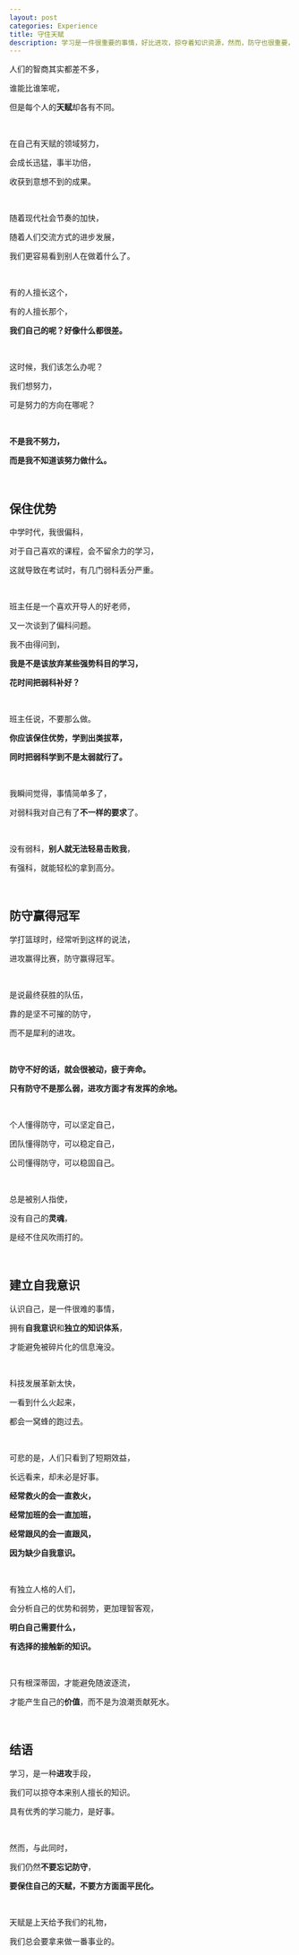 ```yaml
---
layout: post
categories: Experience
title: 守住天赋
description: 学习是一件很重要的事情，好比进攻，掠夺着知识资源，然而，防守也很重要，让我们看清努力的方向，稳中求胜。
---
```


人们的智商其实都差不多，

谁能比谁笨呢，

但是每个人的**天赋**却各有不同。

<br/>

在自己有天赋的领域努力，

会成长迅猛，事半功倍，

收获到意想不到的成果。

<br/>

随着现代社会节奏的加快，

随着人们交流方式的进步发展，

我们更容易看到别人在做着什么了。

<br/>

有的人擅长这个，

有的人擅长那个，

**我们自己的呢？好像什么都很差。**

<br/>

这时候，我们该怎么办呢？

我们想努力，

可是努力的方向在哪呢？

<br/>

**不是我不努力，**

**而是我不知道该努力做什么。**

<br/>

## **保住优势**

中学时代，我很偏科，

对于自己喜欢的课程，会不留余力的学习，

这就导致在考试时，有几门弱科丢分严重。

<br/>

班主任是一个喜欢开导人的好老师，

又一次谈到了偏科问题。

我不由得问到，

**我是不是该放弃某些强势科目的学习，**

**花时间把弱科补好？**

<br/>

班主任说，不要那么做。

**你应该保住优势，学到出类拔萃，**

**同时把弱科学到不是太弱就行了。**

<br/>

我瞬间觉得，事情简单多了，

对弱科我对自己有了**不一样的要求**了。

<br/>

没有弱科，**别人就无法轻易击败我**，

有强科，就能轻松的拿到高分。

<br/>

## **防守赢得冠军**

学打篮球时，经常听到这样的说法，

进攻赢得比赛，防守赢得冠军。

<br/>

是说最终获胜的队伍，

靠的是坚不可摧的防守，

而不是犀利的进攻。

<br/>

**防守不好的话，就会很被动，疲于奔命。**

**只有防守不是那么弱，进攻方面才有发挥的余地。**

<br/>

个人懂得防守，可以坚定自己，

团队懂得防守，可以稳定自己，

公司懂得防守，可以稳固自己。

<br/>

总是被别人指使，

没有自己的**灵魂**，

是经不住风吹雨打的。

<br/>

## **建立自我意识**

认识自己，是一件很难的事情，

拥有**自我意识**和**独立的知识体系**，

才能避免被碎片化的信息淹没。

<br/>

科技发展革新太快，

一看到什么火起来，

都会一窝蜂的跑过去。

<br/>

可悲的是，人们只看到了短期效益，

长远看来，却未必是好事。

**经常救火的会一直救火，**

**经常加班的会一直加班，**

**经常跟风的会一直跟风，**

**因为缺少自我意识。**

<br/>

有独立人格的人们，

会分析自己的优势和弱势，更加理智客观，

**明白自己需要什么，**

**有选择的接触新的知识。**

<br/>

只有根深蒂固，才能避免随波逐流，

才能产生自己的**价值**，而不是为浪潮贡献死水。

<br/>

## **结语**

学习，是一种**进攻**手段，

我们可以掠夺本来别人擅长的知识。

具有优秀的学习能力，是好事。

<br/>

然而，与此同时，

我们仍然**不要忘记防守**，

**要保住自己的天赋，不要方方面面平民化。**

<br/>

天赋是上天给予我们的礼物，

我们总会要拿来做一番事业的。


